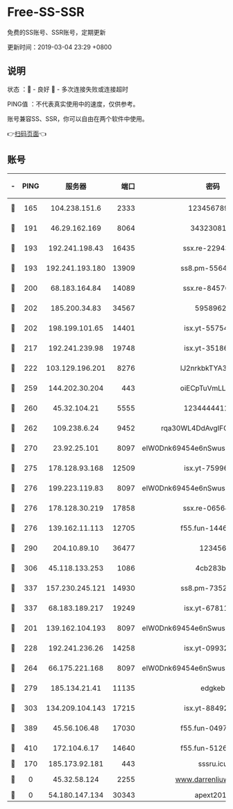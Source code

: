 # Free-SS-SSR

免费的SS账号、SSR账号，定期更新

更新时间：2019-03-04 23:29 +0800

## 说明

状态     ：🙂 - 良好 🙁 - 多次连接失败或连接超时

PING值   ：不代表真实使用中的速度，仅供参考。

账号兼容SS、SSR，你可以自由在两个软件中使用。

👉[扫码页面](https://liesauer.github.io/free-ss-ssr.github.io/)👈

## 账号

|-|PING|服务器|端口|密码|加密方式|区域|
|:----:|:----:|:-----:|-----:|:----:|:----:|:----:|
|🙂|165|104.238.151.6|2333|12345678900|aes-256-cfb|JP|
|🙂|191|46.29.162.169|8064|3432308177|aes-256-cfb|RU|
|🙂|193|192.241.198.43|16435|ssx.re-22943266|aes-256-cfb|US|
|🙂|193|192.241.193.180|13909|ss8.pm-55642212|aes-256-cfb|US|
|🙂|200|68.183.164.84|14089|ssx.re-84576345|aes-256-cfb|US|
|🙂|202|185.200.34.83|34567|59589627|aes-256-cfb|US|
|🙂|202|198.199.101.65|14401|isx.yt-55754807|aes-256-cfb|US|
|🙂|217|192.241.239.98|19748|isx.yt-35186982|aes-256-cfb|US|
|🙂|222|103.129.196.201|8276|lJ2nrkbkTYA30wv0|aes-256-cfb|US|
|🙂|259|144.202.30.204|443|oiECpTuVmLLxk4Ts|aes-256-cfb|US|
|🙂|260|45.32.104.21|5555|1234444411111|aes-256-cfb|SG|
|🙂|262|109.238.6.24|9452|rqa30WL4DdAvgIFG6Fs3znzTa|aes-256-cfb|FR|
|🙂|270|23.92.25.101|8097|eIW0Dnk69454e6nSwuspv9DmS201tQ0D|aes-256-cfb|US|
|🙂|275|178.128.93.168|12509|isx.yt-75996010|aes-256-cfb|SG|
|🙂|276|199.223.119.83|8097|eIW0Dnk69454e6nSwuspv9DmS201tQ0D|aes-256-cfb|US|
|🙂|276|178.128.30.219|17858|ssx.re-06564019|aes-256-cfb|SG|
|🙂|276|139.162.11.113|12705|f55.fun-14460072|aes-256-cfb|SG|
|🙂|290|204.10.89.10|36477|123456|aes-256-cfb|US|
|🙂|306|45.118.133.253|1086|4cb283b8|aes-256-cfb|SG|
|🙂|337|157.230.245.121|14930|ss8.pm-73529175|aes-256-cfb|SG|
|🙂|337|68.183.189.217|19249|isx.yt-67811831|aes-256-cfb|SG|
|🙂|201|139.162.104.193|8097|eIW0Dnk69454e6nSwuspv9DmS201tQ0D|aes-256-cfb|JP|
|🙂|228|192.241.236.26|14258|isx.yt-09932989|aes-256-cfb|US|
|🙂|264|66.175.221.168|8097|eIW0Dnk69454e6nSwuspv9DmS201tQ0D|aes-256-cfb|US|
|🙂|279|185.134.21.41|11135|edgkeb|aes-256-cfb|GB|
|🙂|303|134.209.104.143|17215|isx.yt-88492022|aes-256-cfb|SG|
|🙂|389|45.56.106.48|17030|f55.fun-04977203|aes-256-cfb|US|
|🙂|410|172.104.6.17|14640|f55.fun-51267758|aes-256-cfb|US|
|🙁|170|185.173.92.181|443|sssru.icu|rc4-md5|RU|
|🙁|0|45.32.58.124|2255|www.darrenliuwei.com|aes-256-cfb|JP|
|🙁|0|54.180.147.134|30343|apext2019|chacha20|KR|
